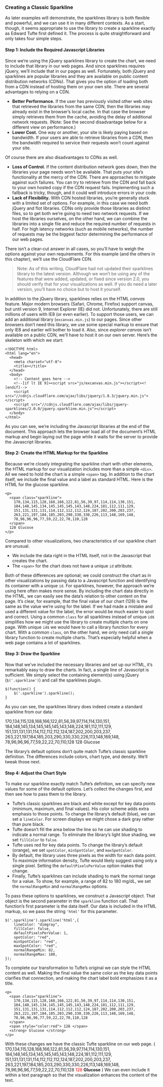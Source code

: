 ### Creating a Classic Sparkline

As later examples will demonstrate, the sparklines library is both flexible and powerful, and we can use it in many different contexts. As a start, though, it seems appropriate to use the library to create a sparkline exactly as Edward Tufte first defined it. The process is quite straightforward and only takes four simple steps.

#### Step 1: Include the Required Javascript Libraries

Since we’re using the jQuery sparklines library to create the chart, we need to include that library in our web pages. And since sparklines requires jQuery, we’ll include that in our pages as well. Fortunately, both jQuery and sparklines are popular libraries and they are available on public content distribution networks (CDNs). That gives you the option of loading both from a CDN instead of hosting them on your own site. There are several advantages to relying on a CDN.

* **Better Performance.** If the user has previously visited other web sites that retrieved the libraries from the same CDN, then the libraries may already exist in the browser’s local cache. In that case the browser simply retrieves them from the cache, avoiding the delay of additional network requests. (Note: See the second disadvantage below for a different view on performance.) * **Lower Cost.** One way or another, your site is likely paying based on bandwidth. If your users are able to retrieve libraries from a CDN, then the bandwidth required to service their requests won’t count against your site.

Of course there are also disadvantages to CDNs as well.

* **Loss of Control.** If the content distribution network goes down, then the libraries your page needs won’t be available. That puts your site’s functionality at the mercy of the CDN. There are approaches to mitigate against such failures. You can try to retrieve from the CDN and fall back to your own hosted copy if the CDN request fails. Implementing such a fallback is tricky, though, and it could well introduce errors in your code.* **Lack of Flexibility.** With CDN hosted libraries, you’re generally stuck with a limited set of options. For example, in this case we need both jQuery and flot libraries. CDNs only provide those libraries as distinct files, so to get both we’re going to need two network requests. If we host the libraries ourselves, on the other hand, we can combine the libraries into a single file and reduce the required number of requests in half. For high latency networks (such as mobile networks), the number of requests may be the biggest factor determining the performance of our web pages.
There isn’t a clear-cut answer in all cases, so you’ll have to weigh the options against your own requirements. For this example (and the others in this chapter), we’ll use the CloudFlare CDN.

> Note: As of this writing, CloudFlare had not updated their sparklines library to the latest version. Although we won’t be using any of the features that were added, updated, or fixed since version 2.0, you should verify that for your visualizations as well. If you do need a later version, you’ll have no choice but to host it yourself.

In addition to the jQuery library, sparklines relies on the HTML _canvas_ feature. Major modern browsers (Safari, Chrome, Firefox) support canvas, but until version 9, Internet Explorer (IE) did not. Unfortunately, there are still millions of users with IE8 (or even earlier). To support those users, we can add an additional library (`excanvas.min.js`) to our pages. Since other browsers don’t need this library, we use some special markup to ensure that only IE8 and earlier will bother to load it. Also, since _explorer canvas_ isn’t available on a public CDN, we’ll have to host it on our own server. Here’s the skeleton with which we start:

```language-markup
<!DOCTYPE html>
<html lang="en">
  <head>
    <meta charset="utf-8">
    <title></title>
  </head>
  <body>
    <!-- Content goes here -->
	<!--[if lt IE 9]><script src="js/excanvas.min.js"></script><![endif]-->
    <script src="//cdnjs.cloudflare.com/ajax/libs/jquery/1.8.3/jquery.min.js"></script>
    <script src="//cdnjs.cloudflare.com/ajax/libs/jquery-sparklines/2.0.0/jquery.sparkline.min.js"></script>
  </body>
</html>
```

As you can see, we’re including the Javascript libraries at the end of the document. This approach lets the browser load all of the document’s HTML markup and begin laying out the page while it waits for the server to provide the Javascript libraries.

#### Step 2: Create the HTML Markup for the Sparkline

Because we’re closely integrating the sparkline chart with other elements, the HTML markup for our visualization includes more than a simple `<div>`. All we need to hold the chart is a simple `<span>` tag. In addition to the chart itself, we include the final value and a label as standard HTML. Here is the HTML for the glucose sparkline.

```language-markup
<p>
  <span class="sparkline">
    170,134,115,128,168,166,122,81,56,39,97,114,114,130,151,
    184,148,145,134,145,145,145,143,148,224,181,112,111,129,
    151,131,131,131,114,112,112,112,124,187,202,200,203,237,
    263,221,197,184,185,203,290,330,330,226,113,148,169,148,
    78,96,96,96,77,59,22,22,70,110,128
  </span>
  128 Glucose
</p>
```

Compared to other visualizations, two characteristics of our sparkline chart are unusual.

* We include the data right in the HTML itself, not in the Javascript that creates the chart.* The `<span>` for the chart does not have a unique `id` attribute.
Both of these differences are optional; we could construct the chart as in other visualizations by passing data to a Javascript function and identifying its container with a unique `id`. For sparklines, however, the approach we’re using here often makes more sense. By including the chart data directly in the HTML, we can easily see the data’s relation to other content on the page. It’s clear, for example, that the final value of our chart (128) is the same as the value we’re using for the label. If we had made a mistake and used a different value for the label, the error would be much easier to spot and correct. Using a common `class` for all sparklines instead of unique `id`s simplifies how we might use the library to create multiple charts on one page. With unique `id`s we would have to call a library function for every chart. With a common `class`, on the other hand, we only need call a single library function to create multiple charts. That’s especially helpful when a web page contains a lot of sparklines.

#### Step 3: Draw the Sparkline

Now that we’ve included the necessary libraries and set up our HTML, it’s remarkably easy to draw the charts. In fact, a single line of Javascript is sufficient. We simply select the containing element(s) using jQuery (`$('.sparkline')`) and call the sparklines plugin.

```language-javascript
$(function() {
    $('.sparkline').sparkline();
}
```

As you can see, the sparklines library does indeed create a standard sparkline from our data:

<p>
  <span id="sparkline-chart1">
    170,134,115,128,168,166,122,81,56,39,97,114,114,130,151,
    184,148,145,134,145,145,145,143,148,224,181,112,111,129,
    151,131,131,131,114,112,112,112,124,187,202,200,203,237,
    263,221,197,184,185,203,290,330,330,226,113,148,169,148,
    78,96,96,96,77,59,22,22,70,110,128
  </span>
  128 Glucose
</p>

The library’s default options don’t quite match Tufte’s classic sparkline definition. The differences include colors, chart type, and density. We’ll tweak those next.

#### Step 4: Adjust the Chart Style

To make our sparkline exactly match Tufte’s definition, we can specify new values for some of the default options. Let’s collect the changes first, and then see how to pass them to the library.
* Tufte’s classic sparklines are black and white except for key data points (minimum, maximum, and final values). His color scheme adds extra emphasis to those points. To change the library’s default (blue), we can set a `lineColor`. For screen displays we might chose a dark gray rather than pure black.* Tufte doesn’t fill the area below the line so he can use shading to indicate a normal range. To eliminate the library’s light blue shading, we set `fillColor` to `false`.* Tufte uses red for key data points. To change the library’s default (orange), we set `spotColor`, `minSpotColor`, and `maxSpotColor`.* By default, the library uses three pixels as the width for each data point. To maximize information density, Tufte would likely suggest using only a single pixel. Setting the `defaultPixelsPerValue` option makes that change.* Finally, Tufte’s sparklines can include shading to mark the normal range for a value. To show, for example, a range of 82 to 180 mg/dL, we set the `normalRangeMin` and `normalRangeMax` options.To pass these options to sparklines, we construct a Javascript object. That object is the second parameter in the `sparkline` function call. That function’s first parameter is the data itself. Our data is included in the HTML markup, so we pass the string `'html'` for this parameter.
```language-javascript
$('.sparkline').sparkline('html',{
    lineColor: "dimgray",
    fillColor: false,
    defaultPixelsPerValue: 1,
    spotColor: "red",
    minSpotColor: "red",
    maxSpotColor: "red",
    normalRangeMin: 82,
    normalRangeMax: 180,
});
```

To complete our transformation to Tufte’s original we can style the HTML content as well. Making the final value the same color as the key data points clarifies that connection, and making the chart label bold emphasizes it as a title.

```language-markup
<p>
  <span class="sparkline">
    170,134,115,128,168,166,122,81,56,39,97,114,114,130,151,
    184,148,145,134,145,145,145,143,148,224,181,112,111,129,
    151,131,131,131,114,112,112,112,124,187,202,200,203,237,
    263,221,197,184,185,203,290,330,330,226,113,148,169,148,
    78,96,96,96,77,59,22,22,70,110,128
  </span>
  <span style="color:red"> 128 </span>
  <strong> Glucose </strong>
</p>
```

With these changes we have the classic Tufte sparkline on our web page. ( <span id="sparkline-chart2">
    170,134,115,128,168,166,122,81,56,39,97,114,114,130,151,
    184,148,145,134,145,145,145,143,148,224,181,112,111,129,
    151,131,131,131,114,112,112,112,124,187,202,200,203,237,
    263,221,197,184,185,203,290,330,330,226,113,148,169,148,
    78,96,96,96,77,59,22,22,70,110,128
  </span>
  <span style="color:red"> 128 </span>
**Glucose** ) We can even include it within a text paragraph so that the visualization enhances the content of the text.

<script>
contentLoaded.done(function() {

$('#sparkline-chart1').sparkline();
$('#sparkline-chart2').sparkline('html',{
    lineColor: "dimgray",
    fillColor: false,
    defaultPixelsPerValue: 1,
    spotColor: "red",
    minSpotColor: "red",
    maxSpotColor: "red",
    normalRangeMin: 82,
    normalRangeMax: 180,
});


});
</script>
